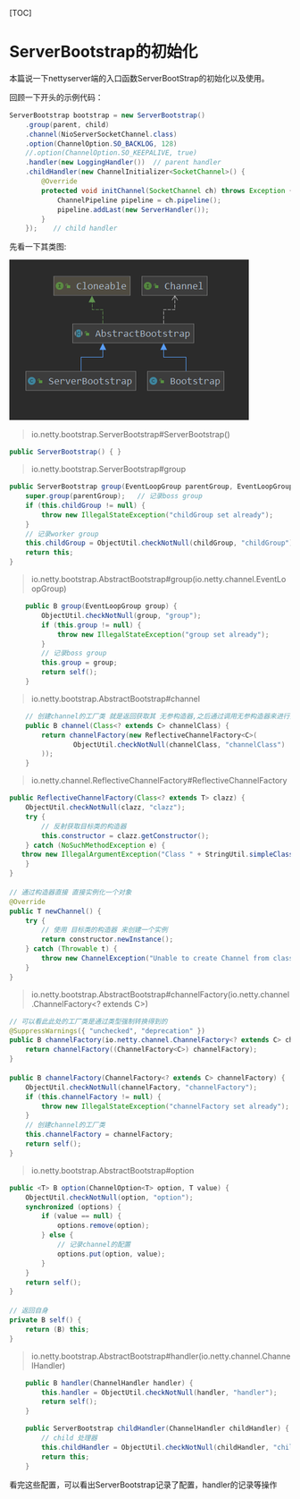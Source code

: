 [TOC]

# ServerBootstrap的初始化

本篇说一下nettyserver端的入口函数ServerBootStrap的初始化以及使用。

回顾一下开头的示例代码：

```java
ServerBootstrap bootstrap = new ServerBootstrap()
    .group(parent, child)
    .channel(NioServerSocketChannel.class)
    .option(ChannelOption.SO_BACKLOG, 128)
    //.option(ChannelOption.SO_KEEPALIVE, true)
    .handler(new LoggingHandler())  // parent handler
    .childHandler(new ChannelInitializer<SocketChannel>() {
        @Override
        protected void initChannel(SocketChannel ch) throws Exception {
            ChannelPipeline pipeline = ch.pipeline();
            pipeline.addLast(new ServerHandler());
        }
    });    // child handler
```

先看一下其类图:

![](../../image/netty/Bootstrap.png)

> io.netty.bootstrap.ServerBootstrap#ServerBootstrap()

```java
public ServerBootstrap() { }
```

> io.netty.bootstrap.ServerBootstrap#group

```java
public ServerBootstrap group(EventLoopGroup parentGroup, EventLoopGroup childGroup) {
    super.group(parentGroup);   // 记录boss group
    if (this.childGroup != null) {
        throw new IllegalStateException("childGroup set already");
    }
    // 记录worker group
    this.childGroup = ObjectUtil.checkNotNull(childGroup, "childGroup");
    return this;
}
```

> io.netty.bootstrap.AbstractBootstrap#group(io.netty.channel.EventLoopGroup)

```java
    public B group(EventLoopGroup group) {
        ObjectUtil.checkNotNull(group, "group");
        if (this.group != null) {
            throw new IllegalStateException("group set already");
        }
        // 记录boss group
        this.group = group;
        return self();
    }
```

> io.netty.bootstrap.AbstractBootstrap#channel

```java
    // 创建channel的工厂类 就是返回获取其 无参构造器,之后通过调用无参构造器来进行实例的创建
    public B channel(Class<? extends C> channelClass) {
        return channelFactory(new ReflectiveChannelFactory<C>(
                ObjectUtil.checkNotNull(channelClass, "channelClass")
        ));
    }
```

> io.netty.channel.ReflectiveChannelFactory#ReflectiveChannelFactory

```java
public ReflectiveChannelFactory(Class<? extends T> clazz) {
    ObjectUtil.checkNotNull(clazz, "clazz");
    try {
        // 反射获取目标类的构造器
        this.constructor = clazz.getConstructor();
    } catch (NoSuchMethodException e) {
   throw new IllegalArgumentException("Class " + StringUtil.simpleClassName(clazz) + " does not have a public non-arg constructor", e);
    }
}

// 通过构造器直接 直接实例化一个对象
@Override
public T newChannel() {
    try {
        // 使用 目标类的构造器 来创建一个实例
        return constructor.newInstance();
    } catch (Throwable t) {
        throw new ChannelException("Unable to create Channel from class " + constructor.getDeclaringClass(), t);
    }
}
```

> io.netty.bootstrap.AbstractBootstrap#channelFactory(io.netty.channel.ChannelFactory<? extends C>)

```java
// 可以看此此处的工厂类是通过类型强制转换得到的
@SuppressWarnings({ "unchecked", "deprecation" })
public B channelFactory(io.netty.channel.ChannelFactory<? extends C> channelFactory) {
    return channelFactory((ChannelFactory<C>) channelFactory);
}

public B channelFactory(ChannelFactory<? extends C> channelFactory) {
    ObjectUtil.checkNotNull(channelFactory, "channelFactory");
    if (this.channelFactory != null) {
        throw new IllegalStateException("channelFactory set already");
    }
    // 创建channel的工厂类
    this.channelFactory = channelFactory;
    return self();
}
```

> io.netty.bootstrap.AbstractBootstrap#option

```java
public <T> B option(ChannelOption<T> option, T value) {
    ObjectUtil.checkNotNull(option, "option");
    synchronized (options) {
        if (value == null) {
            options.remove(option);
        } else {
            // 记录channel的配置
            options.put(option, value);
        }
    }
    return self();
}

// 返回自身
private B self() {
    return (B) this;
}
```

> io.netty.bootstrap.AbstractBootstrap#handler(io.netty.channel.ChannelHandler)

```java
    public B handler(ChannelHandler handler) {
        this.handler = ObjectUtil.checkNotNull(handler, "handler");
        return self();
    }
```

```java
    public ServerBootstrap childHandler(ChannelHandler childHandler) {
        // child 处理器
        this.childHandler = ObjectUtil.checkNotNull(childHandler, "childHandler");
        return this;
    }
```

看完这些配置，可以看出ServerBootstrap记录了配置，handler的记录等操作





